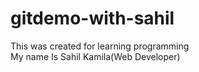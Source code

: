 # gitdemo-with-sahil
This was created for learning programming
<br>
My name Is Sahil Kamila(Web Developer)
